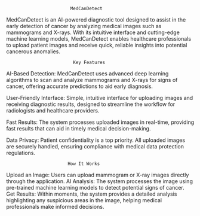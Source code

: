 

                            MedCanDetect
MedCanDetect is an AI-powered diagnostic tool designed to assist in the early detection of cancer by analyzing medical images such as mammograms and X-rays. With its intuitive interface and cutting-edge machine learning models, MedCanDetect enables healthcare professionals to upload patient images and receive quick, reliable insights into potential cancerous anomalies.

                             Key Features
AI-Based Detection: MedCanDetect uses advanced deep learning algorithms to scan and analyze mammograms and X-rays for signs of cancer, offering accurate predictions to aid early diagnosis.

User-Friendly Interface: Simple, intuitive interface for uploading images and receiving diagnostic results, designed to streamline the workflow for radiologists and healthcare providers.

Fast Results: The system processes uploaded images in real-time, providing fast results that can aid in timely medical decision-making.

Data Privacy: Patient confidentiality is a top priority. All uploaded images are securely handled, ensuring compliance with medical data protection regulations.

                           How It Works
Upload an Image: Users can upload mammogram or X-ray images directly through the application.
AI Analysis: The system processes the image using pre-trained machine learning models to detect potential signs of cancer.
Get Results: Within moments, the system provides a detailed analysis highlighting any suspicious areas in the image, helping medical professionals make informed decisions.